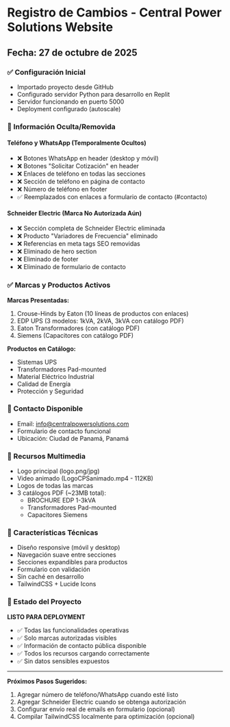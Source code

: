 # Registro de Cambios - Central Power Solutions Website

## Fecha: 27 de octubre de 2025

### ✅ Configuración Inicial
- Importado proyecto desde GitHub
- Configurado servidor Python para desarrollo en Replit
- Servidor funcionando en puerto 5000
- Deployment configurado (autoscale)

### 🚫 Información Oculta/Removida

#### Teléfono y WhatsApp (Temporalmente Ocultos)
- ❌ Botones WhatsApp en header (desktop y móvil)
- ❌ Botones "Solicitar Cotización" en header
- ❌ Enlaces de teléfono en todas las secciones
- ❌ Sección de teléfono en página de contacto
- ❌ Número de teléfono en footer
- ✅ Reemplazados con enlaces a formulario de contacto (#contacto)

#### Schneider Electric (Marca No Autorizada Aún)
- ❌ Sección completa de Schneider Electric eliminada
- ❌ Producto "Variadores de Frecuencia" eliminado
- ❌ Referencias en meta tags SEO removidas
- ❌ Eliminado de hero section
- ❌ Eliminado de footer
- ❌ Eliminado de formulario de contacto

### ✅ Marcas y Productos Activos

**Marcas Presentadas:**
1. Crouse-Hinds by Eaton (10 líneas de productos con enlaces)
2. EDP UPS (3 modelos: 1kVA, 2kVA, 3kVA con catálogo PDF)
3. Eaton Transformadores (con catálogo PDF)
4. Siemens (Capacitores con catálogo PDF)

**Productos en Catálogo:**
- Sistemas UPS
- Transformadores Pad-mounted
- Material Eléctrico Industrial
- Calidad de Energía
- Protección y Seguridad

### 📧 Contacto Disponible
- Email: info@centralpowersolutions.com
- Formulario de contacto funcional
- Ubicación: Ciudad de Panamá, Panamá

### 📄 Recursos Multimedia
- Logo principal (logo.png/jpg)
- Video animado (LogoCPSanimado.mp4 - 112KB)
- Logos de todas las marcas
- 3 catálogos PDF (~23MB total):
  - BROCHURE EDP 1-3kVA
  - Transformadores Pad-mounted
  - Capacitores Siemens

### 🎨 Características Técnicas
- Diseño responsive (móvil y desktop)
- Navegación suave entre secciones
- Secciones expandibles para productos
- Formulario con validación
- Sin caché en desarrollo
- TailwindCSS + Lucide Icons

### 🚀 Estado del Proyecto
**LISTO PARA DEPLOYMENT**
- ✅ Todas las funcionalidades operativas
- ✅ Solo marcas autorizadas visibles
- ✅ Información de contacto pública disponible
- ✅ Todos los recursos cargando correctamente
- ✅ Sin datos sensibles expuestos

---

**Próximos Pasos Sugeridos:**
1. Agregar número de teléfono/WhatsApp cuando esté listo
2. Agregar Schneider Electric cuando se obtenga autorización
3. Configurar envío real de emails en formulario (opcional)
4. Compilar TailwindCSS localmente para optimización (opcional)
